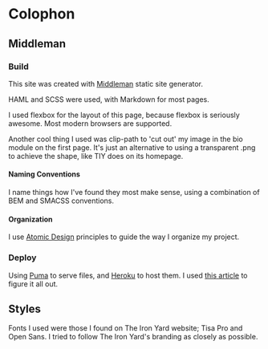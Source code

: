 # Colophon

## Middleman

### Build
This site was created with [Middleman](http://middlemanapp.com) static site generator.

HAML and SCSS were used, with Markdown for most pages.

I used flexbox for the layout of this page, because flexbox is seriously awesome. Most modern browsers are supported.

Another cool thing I used was clip-path to 'cut out' my image in the bio module on the first page. It's just an alternative to using a transparent .png to achieve the shape, like TIY does on its homepage.

#### Naming Conventions

I name things how I've found they most make sense, using a combination of BEM and SMACSS conventions.

#### Organization

I use [Atomic Design](http://patternlab.io/about.html) principles to guide the way I organize my project.

### Deploy
Using [Puma](http://puma.io/) to serve files, and [Heroku](http://www.heroku.com) to host them. I used [this article](http://jordanelver.co.uk/blog/2014/02/17/how-i-deployed-middleman-to-heroku/) to figure it all out.

## Styles

Fonts I used were those I found on The Iron Yard website; Tisa Pro and Open Sans. I tried to follow The Iron Yard's branding as closely as possible.
